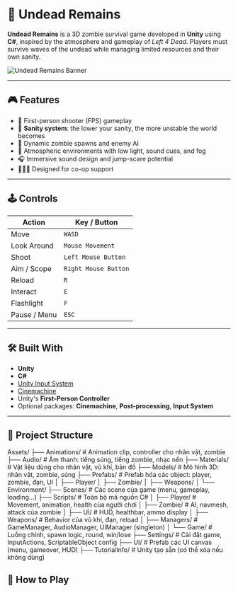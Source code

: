 
# 🧟 Undead Remains

**Undead Remains** is a 3D zombie survival game developed in **Unity** using **C#**, inspired by the atmosphere and gameplay of *Left 4 Dead*. Players must survive waves of the undead while managing limited resources and their own sanity.

![Undead Remains Banner](./assets/banner.png) <!-- optional image -->

---

## 🎮 Features

- 🔫 First-person shooter (FPS) gameplay
- 🧠 **Sanity system**: the lower your sanity, the more unstable the world becomes
- 🧟 Dynamic zombie spawns and enemy AI
- 🧭 Atmospheric environments with low light, sound cues, and fog
- 🎧 Immersive sound design and jump-scare potential
- 🧑‍🤝‍🧑 Designed for co-op support

---

## 🕹️ Controls

| Action         | Key / Button        |
|----------------|---------------------|
| Move           | `WASD`              |
| Look Around    | `Mouse Movement`    |
| Shoot          | `Left Mouse Button` |
| Aim / Scope    | `Right Mouse Button`|
| Reload         | `R`                 |
| Interact       | `E`                 |
| Flashlight     | `F`                 |
| Pause / Menu   | `ESC`               |

---

## 🛠️ Built With

- **Unity**
- **C#**
- [Unity Input System](https://docs.unity3d.com/Packages/com.unity.inputsystem@1.0/manual/index.html)
- [Cinemachine](https://unity.com/unity/features/editor/art-and-design/cinemachine)
- Unity's **First-Person Controller**
- Optional packages: **Cinemachine**, **Post-processing**, **Input System**

---

## 📂 Project Structure

Assets/
├── Animations/              # Animation clip, controller cho nhân vật, zombie
├── Audio/                   # Âm thanh: tiếng súng, tiếng zombie, nhạc nền
├── Materials/               # Vật liệu dùng cho nhân vật, vũ khí, bản đồ
├── Models/                  # Mô hình 3D: nhân vật, zombie, súng
├── Prefabs/                 # Prefab hóa các object: player, zombie, đạn, UI
│   ├── Player/
│   ├── Zombie/
│   ├── Weapons/
│   └── Environment/
├── Scenes/                  # Các scene của game (menu, gameplay, loading...)
├── Scripts/                 # Toàn bộ mã nguồn C#
│   ├── Player/              # Movement, animation, health của người chơi
│   ├── Zombie/              # AI, navmesh, attack của zombie
│   ├── UI/                  # HUD, healthbar, ammo display
│   ├── Weapons/             # Behavior của vũ khí, đạn, reload
│   ├── Managers/            # GameManager, AudioManager, UIManager (singleton)
│   └── Game/                # Luồng chính, spawn logic, round, win/lose
├── Settings/                # Cài đặt game, InputActions, ScriptableObject config
├── UI/                      # Prefab các UI canvas (menu, gameover, HUD)
├── TutorialInfo/            # Unity tạo sẵn (có thể xóa nếu không dùng)

## 🚀 How to Play

